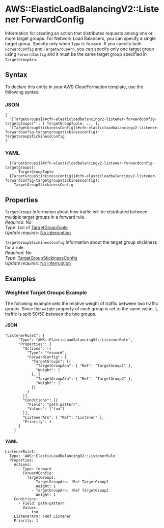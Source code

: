 # AWS::ElasticLoadBalancingV2::Listener ForwardConfig<a name="aws-properties-elasticloadbalancingv2-listener-forwardconfig"></a>

Information for creating an action that distributes requests among one or more target groups\. For Network Load Balancers, you can specify a single target group\. Specify only when `Type` is `forward`\. If you specify both `ForwardConfig` and `TargetGroupArn`, you can specify only one target group using `ForwardConfig` and it must be the same target group specified in `TargetGroupArn`\.

## Syntax<a name="aws-properties-elasticloadbalancingv2-listener-forwardconfig-syntax"></a>

To declare this entity in your AWS CloudFormation template, use the following syntax:

### JSON<a name="aws-properties-elasticloadbalancingv2-listener-forwardconfig-syntax.json"></a>

```
{
  "[TargetGroups](#cfn-elasticloadbalancingv2-listener-forwardconfig-targetgroups)" : [ TargetGroupTuple, ... ],
  "[TargetGroupStickinessConfig](#cfn-elasticloadbalancingv2-listener-forwardconfig-targetgroupstickinessconfig)" : TargetGroupStickinessConfig
}
```

### YAML<a name="aws-properties-elasticloadbalancingv2-listener-forwardconfig-syntax.yaml"></a>

```
  [TargetGroups](#cfn-elasticloadbalancingv2-listener-forwardconfig-targetgroups): 
    - TargetGroupTuple
  [TargetGroupStickinessConfig](#cfn-elasticloadbalancingv2-listener-forwardconfig-targetgroupstickinessconfig): 
    TargetGroupStickinessConfig
```

## Properties<a name="aws-properties-elasticloadbalancingv2-listener-forwardconfig-properties"></a>

`TargetGroups`  <a name="cfn-elasticloadbalancingv2-listener-forwardconfig-targetgroups"></a>
Information about how traffic will be distributed between multiple target groups in a forward rule\.  
*Required*: No  
*Type*: List of [TargetGroupTuple](aws-properties-elasticloadbalancingv2-listener-targetgrouptuple.md)  
*Update requires*: [No interruption](https://docs.aws.amazon.com/AWSCloudFormation/latest/UserGuide/using-cfn-updating-stacks-update-behaviors.html#update-no-interrupt)

`TargetGroupStickinessConfig`  <a name="cfn-elasticloadbalancingv2-listener-forwardconfig-targetgroupstickinessconfig"></a>
Information about the target group stickiness for a rule\.  
*Required*: No  
*Type*: [TargetGroupStickinessConfig](aws-properties-elasticloadbalancingv2-listener-targetgroupstickinessconfig.md)  
*Update requires*: [No interruption](https://docs.aws.amazon.com/AWSCloudFormation/latest/UserGuide/using-cfn-updating-stacks-update-behaviors.html#update-no-interrupt)

## Examples<a name="aws-properties-elasticloadbalancingv2-listener-forwardconfig--examples"></a>

### Weighted Target Groups Example<a name="aws-properties-elasticloadbalancingv2-listener-forwardconfig--examples--Weighted_Target_Groups_Example"></a>

The following example sets the relative weight of traffic between two traffic groups\. Since the `weight` property of each group is set to the same value, `1`, traffic is split 50/50 between the two groups\.

#### JSON<a name="aws-properties-elasticloadbalancingv2-listener-forwardconfig--examples--Weighted_Target_Groups_Example--json"></a>

```
"ListenerRule1": {
      "Type": "AWS::ElasticLoadBalancingV2::ListenerRule",
      "Properties": {
        "Actions": [{
          "Type": "forward",
          "ForwardConfig": {
            "TargetGroups": [{
              "TargetGroupArn": { "Ref": "TargetGroup1" },
              "Weight": 1
            }, {
              "TargetGroupArn": { "Ref": "TargetGroup2" },
              "Weight": 1
            }]
          }
        }],
        "Conditions": [{
          "Field": "path-pattern",
          "Values": ["foo"]
        }],
        "ListenerArn": { "Ref": "Listener" },
        "Priority": 1
      }
    }
```

#### YAML<a name="aws-properties-elasticloadbalancingv2-listener-forwardconfig--examples--Weighted_Target_Groups_Example--yaml"></a>

```
ListenerRule1:
  Type: 'AWS::ElasticLoadBalancingV2::ListenerRule'
  Properties:
    Actions:
      - Type: forward
        ForwardConfig:
          TargetGroups:
            - TargetGroupArn: !Ref TargetGroup1
              Weight: 1
            - TargetGroupArn: !Ref TargetGroup2
              Weight: 1
    Conditions:
      - Field: path-pattern
        Values:
          - foo
    ListenerArn: !Ref Listener
    Priority: 1
```